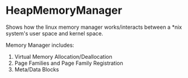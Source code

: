 # HeapMemoryManager

Shows how the linux memory manager works/interacts between a *nix system's user space and kernel space. 

Memory Manager includes:
1) Virtual Memory Allocation/Deallocation
2) Page Families and Page Family Registration
3) Meta/Data Blocks


